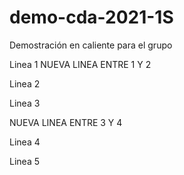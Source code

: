 # demo-cda-2021-1S
Demostración en caliente para el grupo

Linea 1
NUEVA LINEA ENTRE 1 Y 2

Linea 2

Linea 3

NUEVA LINEA ENTRE 3 Y 4

Linea 4

Linea 5
